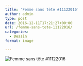 ```yaml
---
title: 'Femme sans tête #11122016'
author: admin
type: post
date: 2016-12-11T17:21:27+00:00
url: /femme-sans-tete-11122016/
categories:
  - Dessin
format: image

---
```

![Femme sans tête #11122016](./Femme_sans_tete.jpg)